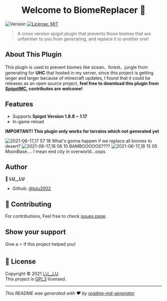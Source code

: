 <h1 align="center">Welcome to BiomeReplacer 👋</h1>
<p>
  <img alt="Version" src="https://img.shields.io/badge/version-1.2.0-blue.svg?cacheSeconds=2592000" />
  <a href="https://opensource.org/licenses/MIT" target="_blank">
    <img alt="License: MIT" src="https://img.shields.io/badge/License-MIT-yellow.svg" />
  </a>
</p>

> A cross version spigot plugin that prevents those biomes that are unfamilier to you from generating, and replace it to another one!

## About This Plugin
This plugin is used to prevent biomes like ocean、forest、jungle from generating for **UHC** that hosted in my server, 
since this project is getting larger and larger because of minecraft updates, I found that it could be releases as an open source project, 
**feel free to download this plugin from [SpigotMC](https://www.spigotmc.org/resources/81080/), contributes are welcome!**

## Features
- Supports **Spigot Version 1.8.8 ~ 1.17**
- In-game reload

**IMPORTANT! This plugin only works for terrains which not generated yet**

![2021-06-17_17 57 18](https://user-images.githubusercontent.com/41278925/122375108-8433dc00-cf95-11eb-9be7-0618a9454183.png)
What's gonna happen if we replace all biomes to desert?
![2021-06-17_18 06 10](https://user-images.githubusercontent.com/41278925/122376729-ffe25880-cf96-11eb-99a1-79290f74c49f.jpg)
BAMBOOOOOS????
![2021-06-17_18 15 05](https://user-images.githubusercontent.com/41278925/122377804-fb6a6f80-cf97-11eb-9a90-73c23af82e61.jpg)
MoonBase.... I mean end city in overworld...oops


## Author

👤 **LU__LU**

* Github: [@lulu2002](https://github.com/lulu2002)

## 🤝 Contributing

For contributions, Feel free to check [issues page](https://github.com/lulu2002/BiomeReplacer/issues). 

## Show your support

Give a ⭐️ if this project helped you!

## 📝 License

Copyright © 2021 [LU__LU](https://github.com/lulu2002).<br />
This project is [GPL3](https://github.com/lulu2002/BiomeReplacer/blob/master/LICENSE) licensed.

***
_This README was generated with ❤️ by [readme-md-generator](https://github.com/kefranabg/readme-md-generator)_
